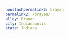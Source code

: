 ```yaml
---
﻿nonslashpermalink2: brayan
permalink2: /brayan/
alley: Brayan
city: Indianapolis
state: Indiana
---
```

